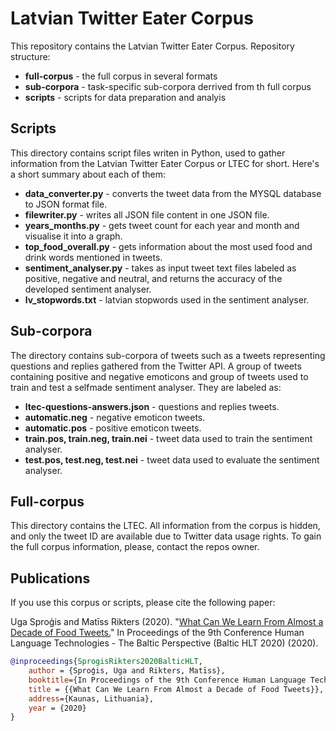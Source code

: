 # Latvian Twitter Eater Corpus

This repository contains the Latvian Twitter Eater Corpus.
Repository structure:
- **full-corpus** - the full corpus in several formats
- **sub-corpora** - task-specific sub-corpora derrived from th full corpus
- **scripts** - scripts for data preparation and analyis


Scripts
---------
This directory contains script files writen in Python, used to gather information from the Latvian Twitter Eater Corpus or LTEC for short.
Here's a short summary about each of them:
- **data_converter.py** - converts the tweet data from the MYSQL database to JSON format file.
- **filewriter.py** - writes all JSON file content in one JSON file.
- **years_months.py** - gets tweet count for each year and month and visualise it into a graph.
- **top_food_overall.py** - gets information about the most used food and drink words mentioned in tweets.
- **sentiment_analyser.py** - takes as input tweet text files labeled as positive, negative and neutral, and returns the accuracy of the
developed sentiment analyser.
- **lv_stopwords.txt** - latvian stopwords used in the sentiment analyser.

Sub-corpora
---------
The directory contains sub-corpora of tweets such as a tweets representing questions and replies gathered from the Twitter API.
A group of tweets containing positive and negative emoticons and group of tweets used to train and test a selfmade sentiment analyser.
They are labeled as:
- **ltec-questions-answers.json** - questions and replies tweets.
- **automatic.neg** - negative emoticon tweets.
- **automatic.pos** - positive emoticon tweets.
- **train.pos, train.neg, train.nei** - tweet data used to train the sentiment analyser.
- **test.pos, test.neg, test.nei** - tweet data used to evaluate the sentiment analyser.

Full-corpus
---------
This directory contains the LTEC. All information from the corpus is hidden, and only the tweet ID are available due to Twitter data usage
rights. To gain the full corpus information, please, contact the repos owner.


Publications
---------

If you use this corpus or scripts, please cite the following paper:

Uga Sproģis and Matīss Rikters (2020). "[What Can We Learn From Almost a Decade of Food Tweets.](https://klc.vdu.lt/hlt/programme)" In Proceedings of the 9th Conference Human Language Technologies - The Baltic Perspective (Baltic HLT 2020) (2020).

```bibtex
@inproceedings{SprogisRikters2020BalticHLT,
	author = {Sproģis, Uga and Rikters, Matīss},
	booktitle={In Proceedings of the 9th Conference Human Language Technologies - The Baltic Perspective (Baltic HLT 2020)},
	title = {{What Can We Learn From Almost a Decade of Food Tweets}},
	address={Kaunas, Lithuania},
	year = {2020}
}
```